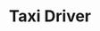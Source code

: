 ---
layout: post
title: Taxi Driver
director: Martin Scorsese
year: 1976
cover: https://images.mubicdn.net/images/film/204/cache-47681-1607625735/image-w1280.jpg
imdb250: true
cannes: true
sas: true
---